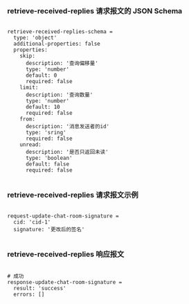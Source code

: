### retrieve-received-replies 请求报文的 JSON Schema
<pre><code>
retrieve-received-replies-schema =
  type: 'object'
  additional-properties: false
  properties:
    skip:
      description: '查询偏移量'
      type: 'number'
      default: 0
      required: false
    limit:
      description: '查询数量'
      type: 'number'
      default: 10
      required: false
    from:
      description: '消息发送者的id'
      type: 'sring'
      required: false
    unread:
      description: '是否只返回未读'
      type: 'boolean'
      default: false
      required: false

</code></pre>

### retrieve-received-replies 请求报文示例
<pre><code>
request-update-chat-room-signature =
  cid: 'cid-1'
  signature: '更改后的签名'

</code></pre>

### retrieve-received-replies 响应报文
<pre><code>
# 成功
response-update-chat-room-signature =
  result: 'success'
  errors: []

</code></pre>


